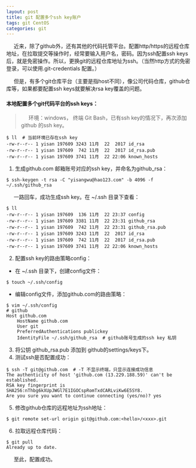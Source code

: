 ```yaml
---
layout: post
title: git 配置多个ssh key账户
tags: git CentOS
categories: git
---
```

<style type="text/css">
    p{text-indent: 20px}
</style>
<p>近来，除了github外，还有其他的代码托管平台。配置http/https的远程仓库地址，在拉取提交等操作时，经常要输入用户名，密码。因为ssh配置ssh keys后，就是免密操作。所以，更换git的远程仓库地址为ssh。（当然http方式的免密登录，可以使用.git-credentials 配置。）</p>
<p>但是，有多个git仓库平台（主要是指host不同），像公司代码仓库，github仓库等，如果都要配置ssh keys就要解决rsa key覆盖的问题。</p>


####  本地配置多个git代码平台的ssh keys：
> 环境：windows， 终端 Git Bash，已有ssh key的情况下，再次添加github 的ssh key。  

```shell
$ ll  # 当前环境已存在ssh key
-rw-r--r-- 1 yisan 197609 3243 11月  22  2017 id_rsa   
-rw-r--r-- 1 yisan 197609  742 11月  22  2017 id_rsa.pub
-rw-r--r-- 1 yisan 197609 3741 11月  22 22:06 known_hosts
```

1. 生成github.com 邮箱账号对应的ssh key，并命名为github_rsa：
```shell
$ ssh-keygen -t rsa -C "yisangwu@hao123.com" -b 4096 -f ~/.ssh/github_rsa
```
一路回车，成功生成ssh key。在  ~/.ssh 目录下查看：
```shell
$ ll
-rw-r--r-- 1 yisan 197609  136 11月  22 23:37 config
-rw-r--r-- 1 yisan 197609 3381 11月  22 23:31 github_rsa
-rw-r--r-- 1 yisan 197609  742 11月  22 23:31 github_rsa.pub
-rw-r--r-- 1 yisan 197609 3243 11月  22  2017 id_rsa
-rw-r--r-- 1 yisan 197609  742 11月  22  2017 id_rsa.pub
-rw-r--r-- 1 yisan 197609 3741 11月  22 22:06 known_hosts
```
2. 配置ssh key的路由策略config：
  - 在 ~/.ssh 目录下，创建config文件：
```shell
$ touch ~/.ssh/config
```
  - 编辑config文件，添加github.com的路由策略：
```shell
$ vim ~/.ssh/config
# github
Host github.com
    HostName github.com
    User git
    PreferredAuthentications publickey
    IdentityFile ~/.ssh/github_rsa  # github账号生成的ssh key 私钥
```
3. 将公钥 github_rsa.pub 添加到 github的settings/keys下。
4. 测试ssh是否配置成功：
```shell
$ ssh -T git@github.com  # -T 不显示终端，只显示连接成功信息
The authenticity of host 'github.com (13.229.188.59)' can't be established.
RSA key fingerprint is SHA256:nThbg6kXUpJWGl7E1IGOCspRomTxdCARLviKw6E5SY8.
Are you sure you want to continue connecting (yes/no)? yes
```
5. 修改github仓库的远程地址为ssh地址：
```shell
$ git remote set-url origin git@github.com:<hello>/<xxx>.git
```
6. 拉取远程仓库代码：
```shell
$ git pull
Already up to date.
```

至此，配置成功。